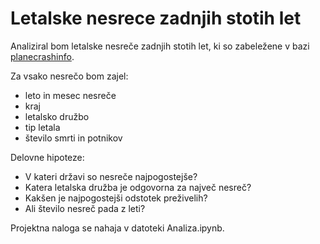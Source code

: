 # Letalske nesrece zadnjih stotih let

Analiziral bom letalske nesreče zadnjih stotih let, ki so zabeležene v bazi [planecrashinfo](http://www.planecrashinfo.com/database.htm).

Za vsako nesrečo bom zajel:
* leto in mesec nesreče
* kraj
* letalsko družbo
* tip letala
* število smrti in potnikov

Delovne hipoteze:
* V kateri državi so nesreče najpogostejše?
* Katera letalska družba je odgovorna za največ nesreč?
* Kakšen je najpogostejši odstotek preživelih?
* Ali število nesreč pada z leti?

Projektna naloga se nahaja v datoteki Analiza.ipynb.
